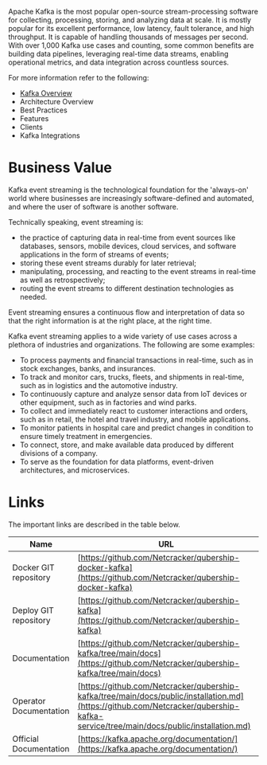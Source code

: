 Apache Kafka is the most popular open-source stream-processing software for collecting, processing, storing, and analyzing data at scale. 
It is mostly popular for its excellent performance, low latency, fault tolerance, and high throughput. It is capable of handling thousands
of messages per second. 
With over 1,000 Kafka use cases and counting, some common benefits are building data pipelines, leveraging real-time data streams, enabling
operational metrics, and data integration across countless sources.

For more information refer to the following:

* [Kafka Overview](overview.md)
* Architecture Overview
* Best Practices
* Features
* Clients
* Kafka Integrations

# Business Value

Kafka event streaming is the technological foundation for the 'always-on' world where businesses are increasingly software-defined and
automated, and where the user of software is another software.

Technically speaking, event streaming is:

* the practice of capturing data in real-time from event sources like databases, sensors, mobile devices, cloud services, and software
  applications in the form of streams of events; 
* storing these event streams durably for later retrieval;
* manipulating, processing, and reacting to the event streams in real-time as well as retrospectively; 
* routing the event streams to different destination technologies as needed. 

Event streaming ensures a continuous flow and interpretation of data so that the right information is at the right place, at the right time.

Kafka event streaming applies to a wide variety of use cases across a plethora of industries and organizations.
The following are some examples:

* To process payments and financial transactions in real-time, such as in stock exchanges, banks, and insurances.
* To track and monitor cars, trucks, fleets, and shipments in real-time, such as in logistics and the automotive industry.
* To continuously capture and analyze sensor data from IoT devices or other equipment, such as in factories and wind parks.
* To collect and immediately react to customer interactions and orders, such as in retail, the hotel and travel industry, and mobile
  applications.
* To monitor patients in hospital care and predict changes in condition to ensure timely treatment in emergencies.
* To connect, store, and make available data produced by different divisions of a company.
* To serve as the foundation for data platforms, event-driven architectures, and microservices.

# Links

The important links are described in the table below.

| Name                   | URL                                                                                                                                                                                |
|------------------------|------------------------------------------------------------------------------------------------------------------------------------------------------------------------------------|
| Docker GIT repository  | [https://github.com/Netcracker/qubership-docker-kafka](https://github.com/Netcracker/qubership-docker-kafka)                                                                       |
| Deploy GIT repository  | [https://github.com/Netcracker/qubership-kafka](https://github.com/Netcracker/qubership-kafka)                                                                                     |
| Documentation          | [https://github.com/Netcracker/qubership-kafka/tree/main/docs](https://github.com/Netcracker/qubership-kafka/tree/main/docs)                                                       |
| Operator Documentation | [https://github.com/Netcracker/qubership-kafka/tree/main/docs/public/installation.md](https://github.com/Netcracker/qubership-kafka-service/tree/main/docs/public/installation.md) |
| Official Documentation | [https://kafka.apache.org/documentation/](https://kafka.apache.org/documentation/)                                                                                                 |